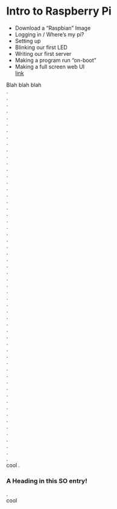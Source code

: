 # Intro to Raspberry Pi

- Download a “Raspbian” Image
- Logging in / Where’s my pi?
- Setting up
- Blinking our first LED
- Writing our first server
- Making a program run “on-boot”
- Making a full screen web UI  
[link](#head1234)



Blah blah blah  
.  
.    
.      
.  
.  
.  
.  
.  
.  
.  
.  
.  
.  
.  
.  
.  
.  
.  
.  
.  
.  
.  
.  
.  
.  
.  
.  
.  
.  
.  
.  
.  
.  
.  
.  
.  
.  
.  
.  
.  
.  
.  
.  
.  
.  
.  
.  
.  
.  
.  
.  
.  
.  
.  
.  
.  
.  
.  
cool
.  
### <a name="head1234"></a>A Heading in this SO entry!
.  
cool
